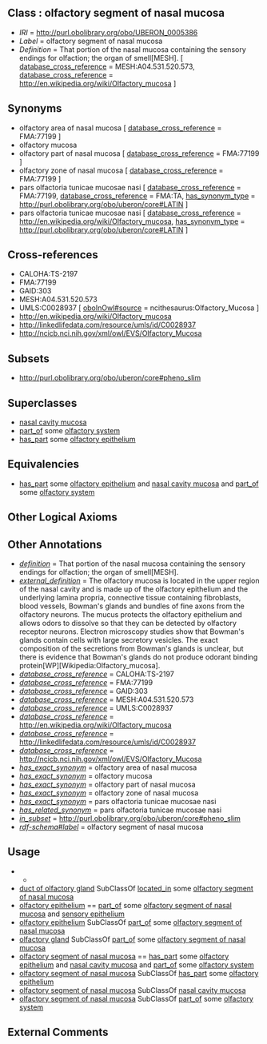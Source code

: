 
## Class : olfactory segment of nasal mucosa

 * *IRI* = http://purl.obolibrary.org/obo/UBERON_0005386
 * *Label* = olfactory segment of nasal mucosa
 * *Definition* = That portion of the nasal mucosa containing the sensory endings for olfaction; the organ of smell[MESH]. [ [database_cross_reference](../../ef/oboInOwl#hasDbXref.md) = MESH:A04.531.520.573, [database_cross_reference](../../ef/oboInOwl#hasDbXref.md) = http://en.wikipedia.org/wiki/Olfactory_mucosa ]

## Synonyms

 * olfactory area of nasal mucosa [ [database_cross_reference](../../ef/oboInOwl#hasDbXref.md) = FMA:77199 ]
 * olfactory mucosa
 * olfactory part of nasal mucosa [ [database_cross_reference](../../ef/oboInOwl#hasDbXref.md) = FMA:77199 ]
 * olfactory zone of nasal mucosa [ [database_cross_reference](../../ef/oboInOwl#hasDbXref.md) = FMA:77199 ]
 * pars olfactoria tunicae mucosae nasi [ [database_cross_reference](../../ef/oboInOwl#hasDbXref.md) = FMA:77199, [database_cross_reference](../../ef/oboInOwl#hasDbXref.md) = FMA:TA, [has_synonym_type](../../pe/oboInOwl#hasSynonymType.md) = http://purl.obolibrary.org/obo/uberon/core#LATIN ]
 * pars olfactoria tunicae mucosae nasi [ [database_cross_reference](../../ef/oboInOwl#hasDbXref.md) = http://en.wikipedia.org/wiki/Olfactory_mucosa, [has_synonym_type](../../pe/oboInOwl#hasSynonymType.md) = http://purl.obolibrary.org/obo/uberon/core#LATIN ]

## Cross-references

 * CALOHA:TS-2197
 * FMA:77199
 * GAID:303
 * MESH:A04.531.520.573
 * UMLS:C0028937 [ [oboInOwl#source](../../ce/oboInOwl#source.md) = ncithesaurus:Olfactory_Mucosa ]
 * http://en.wikipedia.org/wiki/Olfactory_mucosa
 * http://linkedlifedata.com/resource/umls/id/C0028937
 * http://ncicb.nci.nih.gov/xml/owl/EVS/Olfactory_Mucosa

## Subsets

 * http://purl.obolibrary.org/obo/uberon/core#pheno_slim

## Superclasses

 * [nasal cavity mucosa](../../UBERON/26/UBERON_0001826.md)
 * [part_of](../../BFO/50/BFO_0000050.md) some [olfactory system](../../UBERON/25/UBERON_0005725.md)
 * [has_part](../../BFO/51/BFO_0000051.md) some [olfactory epithelium](../../UBERON/97/UBERON_0001997.md)

## Equivalencies

 * [has_part](../../BFO/51/BFO_0000051.md) some [olfactory epithelium](../../UBERON/97/UBERON_0001997.md) and [nasal cavity mucosa](../../UBERON/26/UBERON_0001826.md) and [part_of](../../BFO/50/BFO_0000050.md) some [olfactory system](../../UBERON/25/UBERON_0005725.md)

## Other Logical Axioms


## Other Annotations

 * *[definition](../../IAO/15/IAO_0000115.md)* = That portion of the nasal mucosa containing the sensory endings for olfaction; the organ of smell[MESH].
 * *[external_definition](../../UBPROP/01/UBPROP_0000001.md)* = The olfactory mucosa is located in the upper region of the nasal cavity and is made up of the olfactory epithelium and the underlying lamina propria, connective tissue containing fibroblasts, blood vessels, Bowman's glands and bundles of fine axons from the olfactory neurons. The mucus protects the olfactory epithelium and allows odors to dissolve so that they can be detected by olfactory receptor neurons. Electron microscopy studies show that Bowman's glands contain cells with large secretory vesicles. The exact composition of the secretions from Bowman's glands is unclear, but there is evidence that Bowman's glands do not produce odorant binding protein[WP][Wikipedia:Olfactory_mucosa].
 * *[database_cross_reference](../../ef/oboInOwl#hasDbXref.md)* = CALOHA:TS-2197
 * *[database_cross_reference](../../ef/oboInOwl#hasDbXref.md)* = FMA:77199
 * *[database_cross_reference](../../ef/oboInOwl#hasDbXref.md)* = GAID:303
 * *[database_cross_reference](../../ef/oboInOwl#hasDbXref.md)* = MESH:A04.531.520.573
 * *[database_cross_reference](../../ef/oboInOwl#hasDbXref.md)* = UMLS:C0028937
 * *[database_cross_reference](../../ef/oboInOwl#hasDbXref.md)* = http://en.wikipedia.org/wiki/Olfactory_mucosa
 * *[database_cross_reference](../../ef/oboInOwl#hasDbXref.md)* = http://linkedlifedata.com/resource/umls/id/C0028937
 * *[database_cross_reference](../../ef/oboInOwl#hasDbXref.md)* = http://ncicb.nci.nih.gov/xml/owl/EVS/Olfactory_Mucosa
 * *[has_exact_synonym](../../ym/oboInOwl#hasExactSynonym.md)* = olfactory area of nasal mucosa
 * *[has_exact_synonym](../../ym/oboInOwl#hasExactSynonym.md)* = olfactory mucosa
 * *[has_exact_synonym](../../ym/oboInOwl#hasExactSynonym.md)* = olfactory part of nasal mucosa
 * *[has_exact_synonym](../../ym/oboInOwl#hasExactSynonym.md)* = olfactory zone of nasal mucosa
 * *[has_exact_synonym](../../ym/oboInOwl#hasExactSynonym.md)* = pars olfactoria tunicae mucosae nasi
 * *[has_related_synonym](../../ym/oboInOwl#hasRelatedSynonym.md)* = pars olfactoria tunicae mucosae nasi
 * *[in_subset](../../et/oboInOwl#inSubset.md)* = http://purl.obolibrary.org/obo/uberon/core#pheno_slim
 * *[rdf-schema#label](../../el/rdf-schema#label.md)* = olfactory segment of nasal mucosa

## Usage

 * -
 * [duct of olfactory gland](../../UBERON/84/UBERON_0015784.md) SubClassOf [located_in](../../RO/25/RO_0001025.md) some [olfactory segment of nasal mucosa](../../UBERON/86/UBERON_0005386.md)
 * [olfactory epithelium](../../UBERON/97/UBERON_0001997.md) == [part_of](../../BFO/50/BFO_0000050.md) some [olfactory segment of nasal mucosa](../../UBERON/86/UBERON_0005386.md) and [sensory epithelium](../../UBERON/34/UBERON_0006934.md)
 * [olfactory epithelium](../../UBERON/97/UBERON_0001997.md) SubClassOf [part_of](../../BFO/50/BFO_0000050.md) some [olfactory segment of nasal mucosa](../../UBERON/86/UBERON_0005386.md)
 * [olfactory gland](../../UBERON/32/UBERON_0002232.md) SubClassOf [part_of](../../BFO/50/BFO_0000050.md) some [olfactory segment of nasal mucosa](../../UBERON/86/UBERON_0005386.md)
 * [olfactory segment of nasal mucosa](../../UBERON/86/UBERON_0005386.md) == [has_part](../../BFO/51/BFO_0000051.md) some [olfactory epithelium](../../UBERON/97/UBERON_0001997.md) and [nasal cavity mucosa](../../UBERON/26/UBERON_0001826.md) and [part_of](../../BFO/50/BFO_0000050.md) some [olfactory system](../../UBERON/25/UBERON_0005725.md)
 * [olfactory segment of nasal mucosa](../../UBERON/86/UBERON_0005386.md) SubClassOf [has_part](../../BFO/51/BFO_0000051.md) some [olfactory epithelium](../../UBERON/97/UBERON_0001997.md)
 * [olfactory segment of nasal mucosa](../../UBERON/86/UBERON_0005386.md) SubClassOf [nasal cavity mucosa](../../UBERON/26/UBERON_0001826.md)
 * [olfactory segment of nasal mucosa](../../UBERON/86/UBERON_0005386.md) SubClassOf [part_of](../../BFO/50/BFO_0000050.md) some [olfactory system](../../UBERON/25/UBERON_0005725.md)

## External Comments

